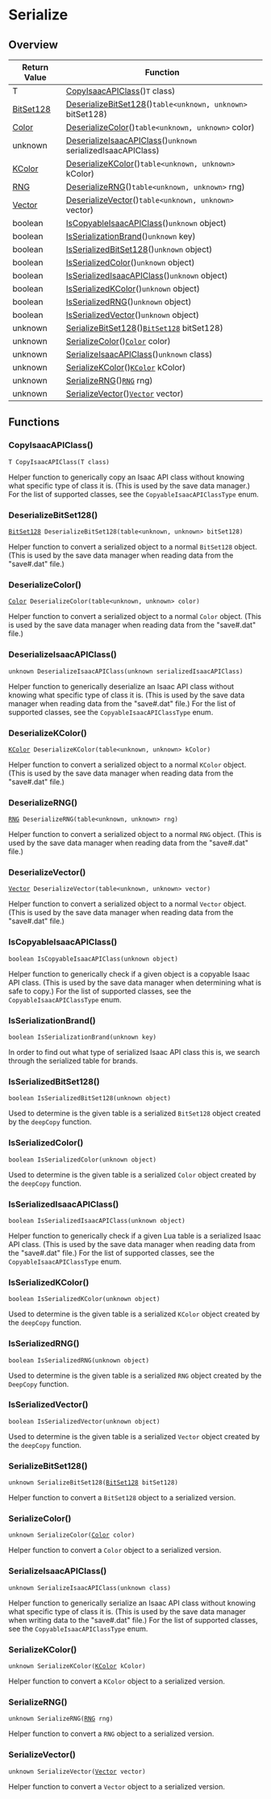 # Serialize

## Overview

| Return Value | Function |
| - | - |
| T | [CopyIsaacAPIClass](serialize.md#copyisaacapiclass)()`T` class) |
| [BitSet128](https://wofsauge.github.io/IsaacDocs/rep/BitSet128.html) | [DeserializeBitSet128](serialize.md#deserializebitset128)()`table<unknown, unknown>` bitSet128) |
| [Color](https://wofsauge.github.io/IsaacDocs/rep/Color.html) | [DeserializeColor](serialize.md#deserializecolor)()`table<unknown, unknown>` color) |
| unknown | [DeserializeIsaacAPIClass](serialize.md#deserializeisaacapiclass)()`unknown` serializedIsaacAPIClass) |
| [KColor](https://wofsauge.github.io/IsaacDocs/rep/KColor.html) | [DeserializeKColor](serialize.md#deserializekcolor)()`table<unknown, unknown>` kColor) |
| [RNG](https://wofsauge.github.io/IsaacDocs/rep/RNG.html) | [DeserializeRNG](serialize.md#deserializerng)()`table<unknown, unknown>` rng) |
| [Vector](https://wofsauge.github.io/IsaacDocs/rep/Vector.html) | [DeserializeVector](serialize.md#deserializevector)()`table<unknown, unknown>` vector) |
| boolean | [IsCopyableIsaacAPIClass](serialize.md#iscopyableisaacapiclass)()`unknown` object) |
| boolean | [IsSerializationBrand](serialize.md#isserializationbrand)()`unknown` key) |
| boolean | [IsSerializedBitSet128](serialize.md#isserializedbitset128)()`unknown` object) |
| boolean | [IsSerializedColor](serialize.md#isserializedcolor)()`unknown` object) |
| boolean | [IsSerializedIsaacAPIClass](serialize.md#isserializedisaacapiclass)()`unknown` object) |
| boolean | [IsSerializedKColor](serialize.md#isserializedkcolor)()`unknown` object) |
| boolean | [IsSerializedRNG](serialize.md#isserializedrng)()`unknown` object) |
| boolean | [IsSerializedVector](serialize.md#isserializedvector)()`unknown` object) |
| unknown | [SerializeBitSet128](serialize.md#serializebitset128)()[`BitSet128`](https://wofsauge.github.io/IsaacDocs/rep/BitSet128.html) bitSet128) |
| unknown | [SerializeColor](serialize.md#serializecolor)()[`Color`](https://wofsauge.github.io/IsaacDocs/rep/Color.html) color) |
| unknown | [SerializeIsaacAPIClass](serialize.md#serializeisaacapiclass)()`unknown` class) |
| unknown | [SerializeKColor](serialize.md#serializekcolor)()[`KColor`](https://wofsauge.github.io/IsaacDocs/rep/KColor.html) kColor) |
| unknown | [SerializeRNG](serialize.md#serializerng)()[`RNG`](https://wofsauge.github.io/IsaacDocs/rep/RNG.html) rng) |
| unknown | [SerializeVector](serialize.md#serializevector)()[`Vector`](https://wofsauge.github.io/IsaacDocs/rep/Vector.html) vector) |

## Functions

### CopyIsaacAPIClass()

`T CopyIsaacAPIClass(T class)`

Helper function to generically copy an Isaac API class without knowing what specific type of class it is. (This is used by the save data manager.) 
For the list of supported classes, see the `CopyableIsaacAPIClassType` enum. 

### DeserializeBitSet128()

[`BitSet128`](https://wofsauge.github.io/IsaacDocs/rep/BitSet128.html)` DeserializeBitSet128(table<unknown, unknown> bitSet128)`

Helper function to convert a serialized object to a normal `BitSet128` object. (This is used by the save data manager when reading data from the "save#.dat" file.) 

### DeserializeColor()

[`Color`](https://wofsauge.github.io/IsaacDocs/rep/Color.html)` DeserializeColor(table<unknown, unknown> color)`

Helper function to convert a serialized object to a normal `Color` object. (This is used by the save data manager when reading data from the "save#.dat" file.) 

### DeserializeIsaacAPIClass()

`unknown DeserializeIsaacAPIClass(unknown serializedIsaacAPIClass)`

Helper function to generically deserialize an Isaac API class without knowing what specific type of class it is. (This is used by the save data manager when reading data from the "save#.dat" file.) 
For the list of supported classes, see the `CopyableIsaacAPIClassType` enum. 

### DeserializeKColor()

[`KColor`](https://wofsauge.github.io/IsaacDocs/rep/KColor.html)` DeserializeKColor(table<unknown, unknown> kColor)`

Helper function to convert a serialized object to a normal `KColor` object. (This is used by the save data manager when reading data from the "save#.dat" file.) 

### DeserializeRNG()

[`RNG`](https://wofsauge.github.io/IsaacDocs/rep/RNG.html)` DeserializeRNG(table<unknown, unknown> rng)`

Helper function to convert a serialized object to a normal `RNG` object. (This is used by the save data manager when reading data from the "save#.dat" file.) 

### DeserializeVector()

[`Vector`](https://wofsauge.github.io/IsaacDocs/rep/Vector.html)` DeserializeVector(table<unknown, unknown> vector)`

Helper function to convert a serialized object to a normal `Vector` object. (This is used by the save data manager when reading data from the "save#.dat" file.) 

### IsCopyableIsaacAPIClass()

`boolean IsCopyableIsaacAPIClass(unknown object)`

Helper function to generically check if a given object is a copyable Isaac API class. (This is used by the save data manager when determining what is safe to copy.) 
For the list of supported classes, see the `CopyableIsaacAPIClassType` enum. 

### IsSerializationBrand()

`boolean IsSerializationBrand(unknown key)`

In order to find out what type of serialized Isaac API class this is, we search through the serialized table for brands. 

### IsSerializedBitSet128()

`boolean IsSerializedBitSet128(unknown object)`

Used to determine is the given table is a serialized `BitSet128` object created by the `deepCopy` function. 

### IsSerializedColor()

`boolean IsSerializedColor(unknown object)`

Used to determine is the given table is a serialized `Color` object created by the `deepCopy` function. 

### IsSerializedIsaacAPIClass()

`boolean IsSerializedIsaacAPIClass(unknown object)`

Helper function to generically check if a given Lua table is a serialized Isaac API class. (This is used by the save data manager when reading data from the "save#.dat" file.) 
For the list of supported classes, see the `CopyableIsaacAPIClassType` enum. 

### IsSerializedKColor()

`boolean IsSerializedKColor(unknown object)`

Used to determine is the given table is a serialized `KColor` object created by the `deepCopy` function. 

### IsSerializedRNG()

`boolean IsSerializedRNG(unknown object)`

Used to determine is the given table is a serialized `RNG` object created by the `DeepCopy` function. 

### IsSerializedVector()

`boolean IsSerializedVector(unknown object)`

Used to determine is the given table is a serialized `Vector` object created by the `deepCopy` function. 

### SerializeBitSet128()

`unknown SerializeBitSet128(`[`BitSet128`](https://wofsauge.github.io/IsaacDocs/rep/BitSet128.html)` bitSet128)`

Helper function to convert a `BitSet128` object to a serialized version. 

### SerializeColor()

`unknown SerializeColor(`[`Color`](https://wofsauge.github.io/IsaacDocs/rep/Color.html)` color)`

Helper function to convert a `Color` object to a serialized version. 

### SerializeIsaacAPIClass()

`unknown SerializeIsaacAPIClass(unknown class)`

Helper function to generically serialize an Isaac API class without knowing what specific type of class it is. (This is used by the save data manager when writing data to the "save#.dat" file.) 
For the list of supported classes, see the `CopyableIsaacAPIClassType` enum. 

### SerializeKColor()

`unknown SerializeKColor(`[`KColor`](https://wofsauge.github.io/IsaacDocs/rep/KColor.html)` kColor)`

Helper function to convert a `KColor` object to a serialized version. 

### SerializeRNG()

`unknown SerializeRNG(`[`RNG`](https://wofsauge.github.io/IsaacDocs/rep/RNG.html)` rng)`

Helper function to convert a `RNG` object to a serialized version. 

### SerializeVector()

`unknown SerializeVector(`[`Vector`](https://wofsauge.github.io/IsaacDocs/rep/Vector.html)` vector)`

Helper function to convert a `Vector` object to a serialized version. 

